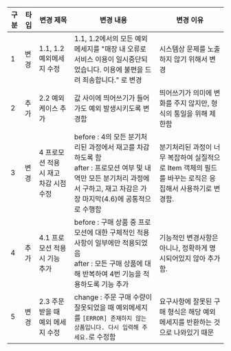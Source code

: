 | **구분** | **타입** | **변경 제목**               | **변경 내용**                                                                                                        | **변경 이유**                                                    |
|----|----|-------------------------|------------------------------------------------------------------------------------------------------------------|--------------------------------------------------------------|
| 1 | 변경 | 1.1, 1.2 예외메세지 수정       | 1.1, 1.2에서의 모든 예외메세지를 "매장 내 오류로 서비스 이용이 일시중단되었습니다. 이용에 불편을 드려 죄송합니다." 로 변경                                       | 시스템상 문제를 노출하지 않기 위해서 변경                                      |
| 2 | 추가 | 2.2 예외케이스 추가            | 값 사이에 띄어쓰기가 들어가도 예외 발생시키도록 변경함                                                                                   | 띄어쓰기가 의미에 변화를 주지 않지만, 형식의 통일을 위해 제한함                         |
| 3 | 변경 | 4 프로모션 적용 시 재고 차감 시점 수정 | before : 4의 모든 분기처리된 과정에서 재고를 차감하도록 함 <br> after : 프로모션 여부 및 내역만 모든 분기처리 과정에서 구하고, 재고 차감은 가장 마지막(4.6)에 공통적으로 수행함 | 분기처리된 과정이 너무 복잡하여 실질적으로 Item 객체의 필드를 바꾸는 로직은 응집해서 사용하기로 변경함. |
| 4 | 추가 | 4.1 프로모션 적용 시 기능 추가     | before : 구매 상품 중 프로모션에 대한 구체적인 적용사항이 일부에만 적용되었음 <br> after : 모든 구매 상품에 대해 반복하여 4번 기능을 적용하도록 기능 추가    | 기능적인 변경사항은 아니나, 정확하게 명시되어있지 않아 추가함.                          | 
| 5 | 변경 | 2.3 주문 받을 때 예외 메세지 수정 | change : 주문 구매 수량이 잘못되었을 때 예외메세지를 `[ERROR] 존재하지 않는 상품입니다. 다시 입력해 주세요.`로 수정함 | 요구사항에 잘못된 구매 형식은 해당 예외메세지를 반환하는 것으로 나와있기 때문 |
